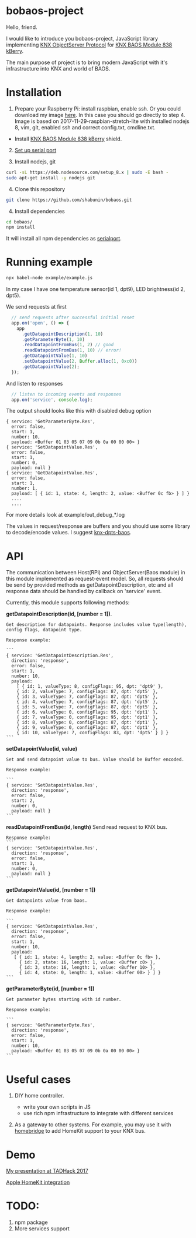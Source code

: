 # bobaos-project

Hello, friend.

I would like to introduce you bobaos-project, JavaScript library implementing [KNX ObjectServer Protocol](https://www.weinzierl.de/images/download/development/830/KnxBAOS_Protocol_v2.pdf) for [KNX BAOS Module 838 kBerry](https://www.weinzierl.de/index.php/en/all-knx/knx-module-en/knx-baos-module-838-en).

The main purpose of project is to bring modern JavaScript with it's infrastructure into KNX and world of BAOS.

# Installation

1. Prepare your Raspberry Pi: install raspbian, enable ssh. Or you could download my image [here](https://drive.google.com/file/d/14nKNbaQfCUN9Mu7cFc5JTicbgbWo06kt/view?usp=sharing). In this case you should go directly to step 4. Image is based on 2017-11-29-raspbian-stretch-lite with installed nodejs 8, vim, git, enabled ssh and correct config.txt, cmdline.txt.
 
  * Install [KNX BAOS Module 838 kBerry](https://www.weinzierl.de/index.php/en/all-knx/knx-module-en/knx-baos-module-838-en) shield.

2. [Set up serial port](https://github.com/weinzierl-engineering/baos/blob/master/docs/Raspbian.adoc#kberry)
  
3. Install nodejs, git
```sh
curl -sL https://deb.nodesource.com/setup_8.x | sudo -E bash -
sudo apt-get install -y nodejs git
```
4. Clone this repository

```sh
git clone https://github.com/shabunin/bobaos.git
```
4. Install dependencies

```sh
cd bobaos/
npm install
```

It will install all npm dependencies as [serialport](https://github.com/node-serialport/node-serialport).

# Running example

```sh
npx babel-node example/example.js 
```

In my case I have one temperature sensor(id 1, dpt9), LED brightness(id 2, dpt5).

We send requests at first
```js
  // send requests after successful initial reset
  app.on('open', () => {
    app
      .getDatapointDescription(1, 10)
      .getParameterByte(1, 10)
      .readDatapointFromBus(1, 2) // good
      .readDatapointFromBus(1, 10) // error!
      .getDatapointValue(1, 10)
      .setDatapointValue(2, Buffer.alloc(1, 0xc0))
      .getDatapointValue(2);
  });
```

And listen to responses
```js
  // listen to incoming events and responses
  app.on('service', console.log);
``` 

The output should looks like this with disabled debug option
```
{ service: 'GetParameterByte.Res',
  error: false,
  start: 1,
  number: 10,
  payload: <Buffer 01 03 05 07 09 0b 0a 00 00 00> }
{ service: 'SetDatapointValue.Res',
  error: false,
  start: 1,
  number: 0,
  payload: null }
{ service: 'GetDatapointValue.Res',
  error: false,
  start: 1,
  number: 1,
  payload: [ { id: 1, state: 4, length: 2, value: <Buffer 0c fb> } ] }
  ....
  ....
```

For more details look at example/out_debug_*.log

The values in request/response are buffers and you should use some library to decode/encode values. I suggest [knx-dpts-baos](https://github.com/shabunin/knx-dpts-baos).

# API

The communication between Host(RPi) and ObjectServer(Baos module) in this module implemented as request-event model.
So, all requests should be send by provided methods as getDatapointDescription, etc and all response data should be handled by callback on 'service' event.

Currently, this module supports following methods:

**getDatapointDescription(id, [number = 1])**.

    Get description for datapoints. Response includes value type(length), config flags, datapoint type.

    Response example:
    
    ```
    { service: 'GetDatapointDescription.Res',
      direction: 'response',
      error: false,
      start: 1,
      number: 10,
      payload: 
        [ { id: 1, valueType: 8, configFlags: 95, dpt: 'dpt9' },
        { id: 2, valueType: 7, configFlags: 87, dpt: 'dpt5' },
        { id: 3, valueType: 7, configFlags: 87, dpt: 'dpt5' },
        { id: 4, valueType: 7, configFlags: 87, dpt: 'dpt5' },
        { id: 5, valueType: 7, configFlags: 87, dpt: 'dpt5' },
        { id: 6, valueType: 0, configFlags: 95, dpt: 'dpt1' },
        { id: 7, valueType: 0, configFlags: 95, dpt: 'dpt1' },
        { id: 8, valueType: 0, configFlags: 87, dpt: 'dpt1' },
        { id: 9, valueType: 0, configFlags: 87, dpt: 'dpt1' },
        { id: 10, valueType: 7, configFlags: 83, dpt: 'dpt5' } ] }
    ```
**setDatapointValue(id, value)**
  
    Set and send datapoint value to bus. Value should be Buffer encoded.
    
    Response example:
    
    ```
    { service: 'SetDatapointValue.Res',
      direction: 'response',
      error: false,
      start: 2,
      number: 0,
      payload: null }
    ```
**readDatapointFromBus(id, length)**
    Send read request to KNX bus. 
    
    Response example:
    ```
    { service: 'SetDatapointValue.Res',
      direction: 'response',
      error: false,
      start: 1,
      number: 0,
      payload: null }
    ```
    
**getDatapointValue(id, [number = 1])**
    
    Get datapoints value from baos.
    
    Response example:
    
    ```
    { service: 'GetDatapointValue.Res',
      direction: 'response',
      error: false,
      start: 1,
      number: 10,
      payload: 
       [ { id: 1, state: 4, length: 2, value: <Buffer 0c fb> },
         { id: 2, state: 16, length: 1, value: <Buffer c0> },
         { id: 3, state: 16, length: 1, value: <Buffer 10> },
         { id: 4, state: 0, length: 1, value: <Buffer 00> } ] }
    ```

**getParameterByte(id, [number = 1])**

    Get parameter bytes starting with id number.
    
    Response example:
    
    ```
    { service: 'GetParameterByte.Res',
      direction: 'response',
      error: false,
      start: 1,
      number: 10,
      payload: <Buffer 01 03 05 07 09 0b 0a 00 00 00> }
    ```

# Useful cases

1. DIY home controller. 
    * write your own scripts in JS
    * use rich npm infrastructure to integrate with different services
    
2. As a gateway to other systems. For example, you may use it with [homebridge](https://github.com/nfarina/homebridge) to add HomeKit support to your KNX bus.

# Demo
[My presentation at TADHack 2017](https://www.youtube.com/watch?v=vBXVysVJymc)

[Apple HomeKit integration](https://www.youtube.com/watch?v=6K-xG2r9YwI)

# TODO:
1. npm package
2. More services support
